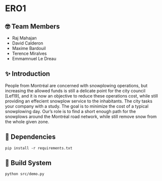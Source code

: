 # ERO1

## 🤓 Team Members

- Raj Mahajan
- David Calderon
- Maxime Bardouil
- Terence Miralves
- Emmamnuel Le Dreau

## ✨ Introduction
People from Montréal are concerned with snowplowing operations, but increasing the allowed funds
is still a delicate point for the city council [Lef19], and it is now an objective to reduce these operations cost,
while still providing an effecient snowplow service to the inhabitants. The city tasks your company with a study.
The goal is to minimize the cost of a typical snowplowing day. Our’s role is to find a short enough path
for the snowplows around the Montréal road network, while still remove snow from the whole given zone.

## 📝 Dependencies
```
pip install -r requirements.txt
```

## 🚀 Build System
```
python src/demo.py
```
